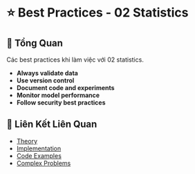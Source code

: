 # ⭐ Best Practices - 02 Statistics

## 🎯 Tổng Quan

Các best practices khi làm việc với 02 statistics.

- **Always validate data**
- **Use version control**
- **Document code and experiments**
- **Monitor model performance**
- **Follow security best practices**

## 🔗 Liên Kết Liên Quan

- [Theory](./THEORY_02_statistics.md)
- [Implementation](./IMPLEMENTATION_02_statistics.md)
- [Code Examples](./CODE_EXAMPLES_02_statistics.md)
- [Complex Problems](./COMPLEX_PROBLEMS.md)
